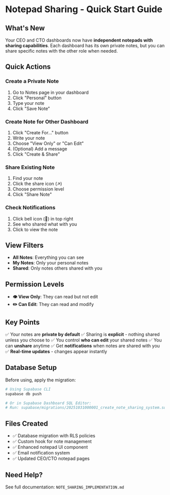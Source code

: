 # Notepad Sharing - Quick Start Guide

## What's New

Your CEO and CTO dashboards now have **independent notepads with sharing capabilities**. Each dashboard has its own private notes, but you can share specific notes with the other role when needed.

## Quick Actions

### Create a Private Note
1. Go to Notes page in your dashboard
2. Click "Personal" button
3. Type your note
4. Click "Save Note"

### Create Note for Other Dashboard
1. Click "Create For..." button
2. Write your note
3. Choose "View Only" or "Can Edit"
4. (Optional) Add a message
5. Click "Create & Share"

### Share Existing Note
1. Find your note
2. Click the share icon (↗)
3. Choose permission level
4. Click "Share Note"

### Check Notifications
1. Click bell icon (🔔) in top right
2. See who shared what with you
3. Click to view the note

## View Filters

- **All Notes**: Everything you can see
- **My Notes**: Only your personal notes
- **Shared**: Only notes others shared with you

## Permission Levels

- **👁️ View Only**: They can read but not edit
- **✏️ Can Edit**: They can read and modify

## Key Points

✅ Your notes are **private by default**
✅ Sharing is **explicit** - nothing shared unless you choose to
✅ You control **who can edit** your shared notes
✅ You can **unshare** anytime
✅ Get **notifications** when notes are shared with you
✅ **Real-time updates** - changes appear instantly

## Database Setup

Before using, apply the migration:

```bash
# Using Supabase CLI
supabase db push

# Or in Supabase Dashboard SQL Editor:
# Run: supabase/migrations/20251031000001_create_note_sharing_system.sql
```

## Files Created

- ✅ Database migration with RLS policies
- ✅ Custom hook for note management
- ✅ Enhanced notepad UI component
- ✅ Email notification system
- ✅ Updated CEO/CTO notepad pages

## Need Help?

See full documentation: `NOTE_SHARING_IMPLEMENTATION.md`
